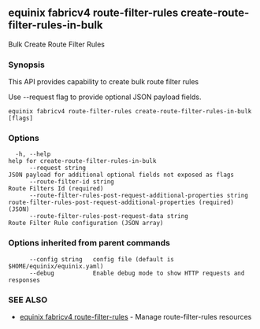 ## equinix fabricv4 route-filter-rules create-route-filter-rules-in-bulk

Bulk Create Route Filter Rules

### Synopsis

This API provides capability to create bulk route filter rules

Use --request flag to provide optional JSON payload fields.

```
equinix fabricv4 route-filter-rules create-route-filter-rules-in-bulk [flags]
```

### Options

```
  -h, --help                                                           help for create-route-filter-rules-in-bulk
      --request string                                                 JSON payload for additional optional fields not exposed as flags
      --route-filter-id string                                         Route Filters Id (required)
      --route-filter-rules-post-request-additional-properties string   route-filter-rules-post-request-additional-properties (required) (JSON)
      --route-filter-rules-post-request-data string                    Route Filter Rule configuration (JSON array)
```

### Options inherited from parent commands

```
      --config string   config file (default is $HOME/equinix/equinix.yaml)
      --debug           Enable debug mode to show HTTP requests and responses
```

### SEE ALSO

* [equinix fabricv4 route-filter-rules](equinix_fabricv4_route-filter-rules.md)	 - Manage route-filter-rules resources

